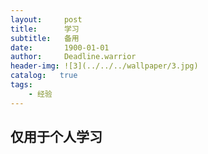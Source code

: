 ```yaml
---
layout:     post
title:      学习
subtitle:   备用
date:       1900-01-01
author:     Deadline.warrior
header-img: ![3](../../../wallpaper/3.jpg)
catalog:   true
tags:
    - 经验
---
```


## 仅用于个人学习
